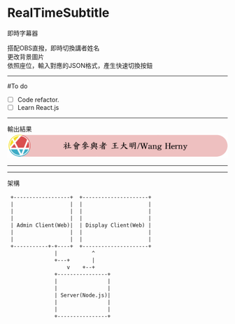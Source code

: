 # RealTimeSubtitle

即時字幕器
	
搭配OBS直撥，即時切換講者姓名	
更改背景圖片	
依照座位，輸入對應的JSON格式，產生快速切換按鈕
<hr>

#To do 
- [ ] Code refactor.   
- [ ] Learn React.js

<hr>
輸出結果
<img src="screen.gif">

<hr>


<hr>
架構

     +------------------+  +---------------------+
     |                  |  |                     |
     |                  |  |                     |
     |                  |  |                     |
     | Admin Client(Web)|  | Display Client(Web) |
     |                  |  |                     |
     |                  |  |                     |
     +-----------+-+----+  +---------------------+
                   |           ^
                   +---+       |
                       v    +--+
                   +----------------+
                   |                |
                   |                |
                   | Server(Node.js)|
                   |                |
                   |                |
                   +----------------+